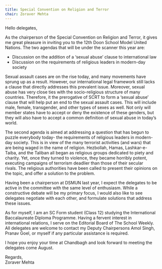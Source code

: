 ```yaml
---
title: Special Convention on Religion and Terror
chair: Zoraver Mehta
---
```


Hello delegates,

As the chairperson of the Special Convention on Religion and Terror, it gives me great pleasure in inviting you to the 12th Doon School Model United Nations. The two agendas that will be under the scanner this year are:

- Discussion on the addition of a ‘sexual abuse’ clause to international law
- Discussion on the requirements of religious leaders in modern-day society

Sexual assault cases are on the rise today, and many movements have sprung up as a result. However, our international legal framework still lacks a clause that directly addresses this prevalent issue. Moreover, sexual abuse has very close ties with the socio-religious structure of many countries. Therefore, it the prerogative of SCRT to form a ‘sexual abuse’ clause that will help put an end to the sexual assault cases. This will include male, female, transgender, and other types of sexes as well. Not only will member states have to accept or deny the existence of these genders, but they will also have to accept a common definition of sexual abuse in today’s world.

The second agenda is aimed at addressing a question that has begun to puzzle everybody today- the requirements of religious leaders in modern-day society. This is in view of the many terrorist activities (and wars) that are being waged in the name of religion. Hezbollah, Hamas, Lashkar-e-Taiba, and the Taliban all began as religious groups dedicated to piety and charity. Yet, once they turned to violence, they became horribly potent, executing campaigns of terrorism deadlier than those of their secular rivals. The religious authorities have been called to present their opinions on the topic, and offer a solution to the problem.

Having been a chairperson at DSMUN last year, I expect the delegates to be active in the committee with the same level of enthusiasm. While a constructive debate will be my primary focus, I would also like to see delegates negotiate with each other, and formulate solutions that address these issues.

As for myself, I am an SC Form student (Class 12) studying the International Baccalaureate Diploma Programme. Having a fervent interest in international relations, I serve on the Editorial Board of The School Weekly. All delegates are welcome to contact my Deputy Chairpersons Amol Singh, Pranav Goel, or myself if any particular assistance is required. 

I hope you enjoy your time at Chandbagh and look forward to meeting the delegates come August. 

Regards,<br>
Zoraver Mehta

